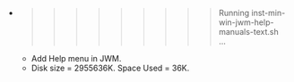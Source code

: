 * >>>>>>>>> Running inst-min-win-jwm-help-manuals-text.sh ...
  * Add Help menu in JWM.
  * Disk size = 2955636K. Space Used = 36K.
